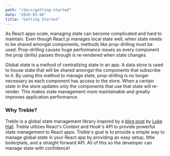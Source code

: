 ```yaml
---
path: "/docs/getting-started"
date: "2020-03-06"
title: "Getting Started"
---
```


As React apps scale, managing state can become complicated and hard to maintain. Even though React.js manages local state well, when state needs to be shared amongst components, methods like prop-drilling must be used.  Prop-drilling causes huge performance issues as every component the prop (drills) passes through is re-rendered when state changes.

Global state is a method of centralizing state in an app.  A data store is used to house state that will be shared amongst the components that subscribe to it. By using this method to manage state, prop-drilling is no longer necessary as each component has access to the store.  When a certain state in the store updates only the components that use that state will re-render. This makes state management more maintainable and greatly improves application performance.


### Why Treble?

Treble is a global state management library inspired by a [blog post](https://medium.com/simply/state-management-with-react-hooks-and-context-api-at-10-lines-of-code-baf6be8302c) by [Luke Hall](https://medium.com/@luke.hall). Treble utilizes React's Context and Hook's API to provide powerful state management to React apps. Treble's goal is to provide a simple way to manage global state in your React app by providing an easy setup, little boilerplate, and a straight forward API. All of this so the developer can manage state with confidence!
